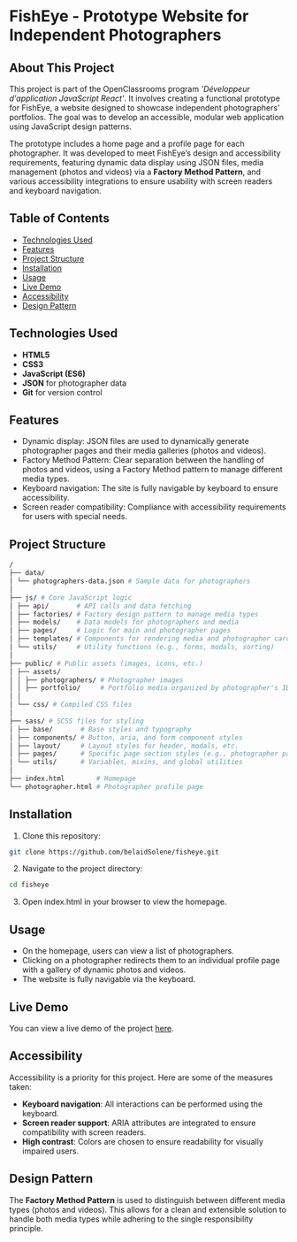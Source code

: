 # FishEye - Prototype Website for Independent Photographers

## About This Project

This project is part of the OpenClassrooms program *'Développeur d'application JavaScript React'*. It involves creating a functional prototype for FishEye, a website designed to showcase independent photographers' portfolios. The goal was to develop an accessible, modular web application using JavaScript design patterns.

The prototype includes a home page and a profile page for each photographer. It was developed to meet FishEye’s design and accessibility requirements, featuring dynamic data display using JSON files, media management (photos and videos) via a **Factory Method Pattern**, and various accessibility integrations to ensure usability with screen readers and keyboard navigation.

## Table of Contents

- [Technologies Used](#technologies-used)
- [Features](#features)
- [Project Structure](#project-structure)
- [Installation](#installation)
- [Usage](#usage)
- [Live Demo](#live-demo)
- [Accessibility](#accessibility)
- [Design Pattern](#design-pattern)

## Technologies Used

- **HTML5**
- **CSS3**
- **JavaScript (ES6)**
- **JSON** for photographer data
- **Git** for version control

## Features
- Dynamic display: JSON files are used to dynamically generate photographer pages and their media galleries (photos and videos).
- Factory Method Pattern: Clear separation between the handling of photos and videos, using a Factory Method pattern to manage different media types.
- Keyboard navigation: The site is fully navigable by keyboard to ensure accessibility.
- Screen reader compatibility: Compliance with accessibility requirements for users with special needs.

## Project Structure
```bash
/ 
├── data/
│ └── photographers-data.json # Sample data for photographers 
│
├── js/ # Core JavaScript logic 
│ ├── api/       # API calls and data fetching 
│ ├── factories/ # Factory design pattern to manage media types 
│ ├── models/    # Data models for photographers and media 
│ ├── pages/     # Logic for main and photographer pages 
│ ├── templates/ # Components for rendering media and photographer cards 
│ └── utils/     # Utility functions (e.g., forms, modals, sorting) 
│
├── public/ # Public assets (images, icons, etc.) 
│ ├── assets/ 
│ │ ├── photographers/ # Photographer images 
│ │ ├── portfolio/     # Portfolio media organized by photographer's ID (photos and videos) 
│ │
│ └── css/ # Compiled CSS files 
│
├── sass/ # SCSS files for styling 
│ ├── base/       # Base styles and typography 
│ ├── components/ # Button, aria, and form component styles 
│ ├── layout/     # Layout styles for header, modals, etc. 
│ ├── pages/      # Specific page section styles (e.g., photographer page) 
│ └── utils/      # Variables, mixins, and global utilities 
│
├── index.html        # Homepage 
└── photographer.html # Photographer profile page

```

## Installation

1. Clone this repository:
```bash
git clone https://github.com/belaidSolene/fisheye.git
```

2. Navigate to the project directory:
```bash
cd fisheye
```

3. Open index.html in your browser to view the homepage.

## Usage
- On the homepage, users can view a list of photographers.
- Clicking on a photographer redirects them to an individual profile page with a gallery of dynamic photos and videos.
- The website is fully navigable via the keyboard.

## Live Demo

You can view a live demo of the project [here](https://belaidsolene.github.io/fisheye/index.html).


## Accessibility
Accessibility is a priority for this project. Here are some of the measures taken:

- **Keyboard navigation**: All interactions can be performed using the keyboard.
- **Screen reader support**: ARIA attributes are integrated to ensure compatibility with screen readers.
- **High contrast**: Colors are chosen to ensure readability for visually impaired users.

## Design Pattern
The **Factory Method Pattern** is used to distinguish between different media types (photos and videos). This allows for a clean and extensible solution to handle both media types while adhering to the single responsibility principle.

